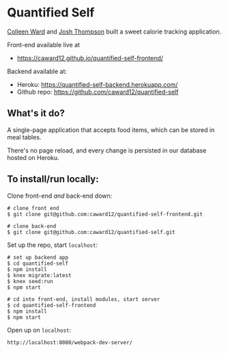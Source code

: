 # Quantified Self

[Colleen Ward](https://github.com/caward12) and [Josh Thompson](https://github.com/josh-works) built a sweet calorie tracking application.

Front-end available live at

- https://caward12.github.io/quantified-self-frontend/


Backend available at:

- Heroku: https://quantified-self-backend.herokuapp.com/
- Github repo: https://github.com/caward12/quantified-self



## What's it do?

A single-page application that accepts food items, which can be stored in meal tables.

There's no page reload, and every change is persisted in our database hosted on Heroku.

## To install/run locally:

Clone front-end _and_ back-end down:

```shell
# clone front end
$ git clone git@github.com:caward12/quantified-self-frontend.git

# clone back-end
$ git clone git@github.com:caward12/quantified-self.git
```

Set up the repo, start `localhost`:

```shell
# set up backend app
$ cd quantified-self
$ npm install
$ knex migrate:latest
$ knex seed:run
$ npm start

# cd into front-end, install modules, start server
$ cd quantified-self-frontend
$ npm install
$ npm start
```

Open up on `localhost`:

```
http://localhost:8080/webpack-dev-server/
```

